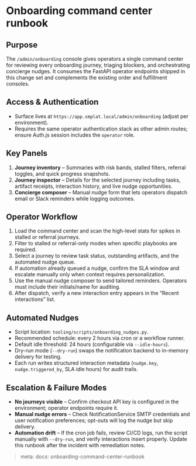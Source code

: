 # Onboarding command center runbook

## Purpose
The `/admin/onboarding` console gives operators a single command center for reviewing every onboarding journey, triaging blockers, and orchestrating concierge nudges. It consumes the FastAPI operator endpoints shipped in this change set and complements the existing order and fulfillment consoles.

## Access & Authentication
- Surface lives at `https://app.smplat.local/admin/onboarding` (adjust per environment).
- Requires the same operator authentication stack as other admin routes; ensure Auth.js session includes the `operator` role.

## Key Panels
1. **Journey inventory** – Summaries with risk bands, stalled filters, referral toggles, and quick progress snapshots.
2. **Journey inspector** – Details for the selected journey including tasks, artifact receipts, interaction history, and live nudge opportunities.
3. **Concierge composer** – Manual nudge form that lets operators dispatch email or Slack reminders while logging outcomes.

## Operator Workflow
1. Load the command center and scan the high-level stats for spikes in stalled or referral journeys.
2. Filter to stalled or referral-only modes when specific playbooks are required.
3. Select a journey to review task status, outstanding artifacts, and the automated nudge queue.
4. If automation already queued a nudge, confirm the SLA window and escalate manually only when context requires personalization.
5. Use the manual nudge composer to send tailored reminders. Operators must include their initials/name for auditing.
6. After dispatch, verify a new interaction entry appears in the “Recent interactions” list.

## Automated Nudges
- Script location: `tooling/scripts/onboarding_nudges.py`.
- Recommended schedule: every 2 hours via cron or a workflow runner.
- Default idle threshold: 24 hours (configurable via `--idle-hours`).
- Dry-run mode (`--dry-run`) swaps the notification backend to in-memory delivery for testing.
- Each run writes structured interaction metadata (`nudge.key`, `nudge.triggered_by`, SLA idle hours) for audit trails.

## Escalation & Failure Modes
- **No journeys visible** – Confirm checkout API key is configured in the environment; operator endpoints require it.
- **Manual nudge errors** – Check NotificationService SMTP credentials and user notification preferences; opt-outs will log the nudge but skip delivery.
- **Automation drift** – If the cron job fails, review CI/CD logs, run the script manually with `--dry-run`, and verify interactions insert properly. Update this runbook after the incident with remediation notes.

> meta: docs: onboarding-command-center-runbook
